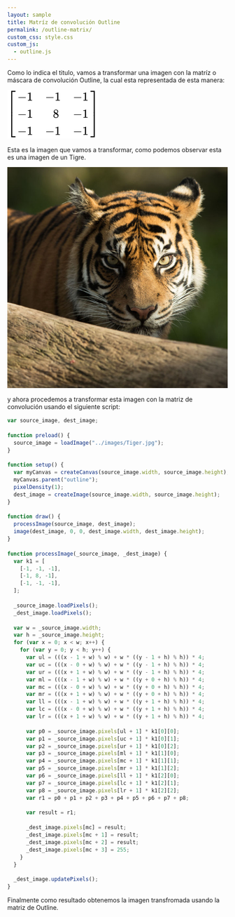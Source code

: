 ```yaml
---
layout: sample
title: Matríz de convolución Outline
permalink: /outline-matrix/
custom_css: style.css
custom_js:
  - outline.js
---
```


Como lo indica el titulo, vamos a transformar una imagen con la matríz o máscara de convolución Outline, la cual esta representada de esta manera:

<img src="../images/Outline-matrix.svg" alt="Outline Matrix" class="center-matrix">

Esta es la imagen que vamos a transformar, como podemos observar esta es una imagen de un Tigre.

<img src="../images/Tiger.jpg" alt="Tiger" class="center-image">

y ahora procedemos a transformar esta imagen con la matriz de convolución usando el siguiente script:

```js
var source_image, dest_image;

function preload() {
  source_image = loadImage("../images/Tiger.jpg");
}

function setup() {
  var myCanvas = createCanvas(source_image.width, source_image.height);
  myCanvas.parent("outline");
  pixelDensity(1);
  dest_image = createImage(source_image.width, source_image.height);
}

function draw() {
  processImage(source_image, dest_image);
  image(dest_image, 0, 0, dest_image.width, dest_image.height);
}

function processImage(_source_image, _dest_image) {
  var k1 = [
    [-1, -1, -1],
    [-1, 8, -1],
    [-1, -1, -1],
  ];

  _source_image.loadPixels();
  _dest_image.loadPixels();

  var w = _source_image.width;
  var h = _source_image.height;
  for (var x = 0; x < w; x++) {
    for (var y = 0; y < h; y++) {
      var ul = (((x - 1 + w) % w) + w * ((y - 1 + h) % h)) * 4;
      var uc = (((x - 0 + w) % w) + w * ((y - 1 + h) % h)) * 4;
      var ur = (((x + 1 + w) % w) + w * ((y - 1 + h) % h)) * 4;
      var ml = (((x - 1 + w) % w) + w * ((y + 0 + h) % h)) * 4;
      var mc = (((x - 0 + w) % w) + w * ((y + 0 + h) % h)) * 4;
      var mr = (((x + 1 + w) % w) + w * ((y + 0 + h) % h)) * 4;
      var ll = (((x - 1 + w) % w) + w * ((y + 1 + h) % h)) * 4;
      var lc = (((x - 0 + w) % w) + w * ((y + 1 + h) % h)) * 4;
      var lr = (((x + 1 + w) % w) + w * ((y + 1 + h) % h)) * 4;

      var p0 = _source_image.pixels[ul + 1] * k1[0][0];
      var p1 = _source_image.pixels[uc + 1] * k1[0][1];
      var p2 = _source_image.pixels[ur + 1] * k1[0][2];
      var p3 = _source_image.pixels[ml + 1] * k1[1][0];
      var p4 = _source_image.pixels[mc + 1] * k1[1][1];
      var p5 = _source_image.pixels[mr + 1] * k1[1][2];
      var p6 = _source_image.pixels[ll + 1] * k1[2][0];
      var p7 = _source_image.pixels[lc + 1] * k1[2][1];
      var p8 = _source_image.pixels[lr + 1] * k1[2][2];
      var r1 = p0 + p1 + p2 + p3 + p4 + p5 + p6 + p7 + p8;

      var result = r1;

      _dest_image.pixels[mc] = result;
      _dest_image.pixels[mc + 1] = result;
      _dest_image.pixels[mc + 2] = result;
      _dest_image.pixels[mc + 3] = 255;
    }
  }

  _dest_image.updatePixels();
}
```

Finalmente como resultado obtenemos la imagen transfromada usando la matriz de Outline.

<div class="sketch-matrix" id='outline'></div>
